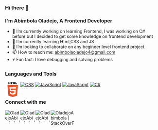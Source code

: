 ### Hi there 👋

<!--
**Nimi77/Nimi77** is a ✨ _special_ ✨ repository because its `README.md` (this file) appears on your GitHub profile.

Here are some ideas to get you started:

- 🔭 I’m currently working on ...
- 🌱 I’m currently learning ...
- 👯 I’m looking to collaborate on ...
- 🤔 I’m looking for help with ...
- 💬 Ask me about ...
- 📫 How to reach me: ...
- 😄 Pronouns: ...
- ⚡ Fun fact: ...
-->
### I'm Abimbola Oladejo, A Frontend Developer 
- 🔭 I’m currently working on learning Frontend, I was working on C# before but I decided to get some knowledge on frontend development
- 🌱 I’m currently learning Html,CSS and JS
- 👯 I’m looking to collaborate on any begineer level frontend project
- 📫 How to reach me: abimbolaoladejo4@gmail.com
- ⚡ Fun fact: I love debugging and solving problems

### Languages and Tools

[<img align="left" alt="HTML5" width="50px" src="https://raw.githubusercontent.com/devicons/devicon/master/icons/html5/html5-original-wordmark.svg"/>][github]
[<img src="left" alt="CSS" width="50px" src="https://raw.githubusercontent.com/github/explore/80688e429a7d4ef2fca1e82350fe8e3517d3494d/topics/css/css.png"/>][github]
[<img src="left" alt="JavaScript" width="50px" src="https://raw.githubusercontent.com/devicons/devicon/master/icons/javascript/javascript-original.svg"/>][github]
[<img src="left" alt="JavaScript" width="50px" src="https://raw.githubusercontent.com/github/explore/80688e429a7d4ef2fca1e82350fe8e3517d3494d/topics/javascript/javascript.png"/>][github]
[<img src="left" alt="C#" width="50px" src="https://e7.pngegg.com/pngimages/328/221/png-clipar…dio-net-framework-javascript-icon-purple-logo.png"/>][github]
<br />
<br />

### Connect with me
[<img align="left" alt="OladejoAbimbola | Gmail"  width="50px" height="40px" src="https://www.logo.wine/a/logo/Gmail/Gmail-Logo.wine.svg" style="max-width: 100%;" />][gmail]
[<img align="left" alt="OladejoAbimbola | Twitter"  width="50px" height="40px" src="https://raw.githubusercontent.com/rahuldkjain/github-profile-readme-generator/master/src/images/icons/Social/twitter.svg" style="max-width: 100%;" />][twitter]
[<img align="left" alt="OladejoAbimbola | GitHub" width="50px" height="40px" src="https://www.logo.wine/a/logo/GitHub/GitHub-Logo.wine.svg" />][github]
[<img align="left" alt="OladejoAbimbola | StackOverFlow" width="80px" height="50px" src="https://www.logo.wine/a/logo/Stack_Overflow/Stack_Overflow-Logo.wine.svg" />][stackoverflow]

[gmail]:https://www.abimbolaoladejo4@gmail.com
[twitter]: https://www.twitter.com/_Nimi77
[github]: https://github.com/Nimi77
[stackoverflow]: https://stackoverflow.com/users/20113530/abimbola-oladejo

